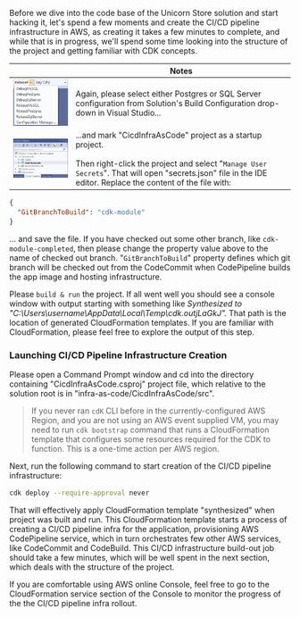 <!--
+++
title = "Creating AWS CI/CD Pipeline"
menutitle = "Creating Cloud CI/CD Pipeline"
date = 2019-10-14T11:11:14-04:00
weight = 40
pre = "<b>3. </b>"
+++
-->
Before we dive into the code base of the Unicorn Store solution and start hacking it, let's spend a few moments and create the CI/CD pipeline infrastructure in AWS, as creating it takes a few minutes to complete, and while that is in progress, we'll spend some time looking into the structure of the project and getting familiar with CDK concepts.

|      | Notes |
| ---- | ----- |
| ![VS Build Configurations](images/solution-build-configurations.png?width=300) | Again, please select either Postgres or SQL Server configuration from Solution's Build Configuration drop-down in Visual Studio...  |
| ![CI/CD project as startup](./images/CicdInfraAsCode-csproj-as-startup.png?width=300) | ...and mark "CicdInfraAsCode" project as a startup project.<br/><br/> Then right-click the project and select "`Manage User Secrets`". That will open "secrets.json" file in the IDE editor. Replace the content of the file with: |
```json
{
  "GitBranchToBuild": "cdk-module"
}
```
... and save the file. If you have checked out some other branch, like `cdk-module-completed`, then please change the property value above to the name of checked out branch. "`GitBranchToBuild`" property defines which git branch will be checked out from the CodeCommit when CodePipeline builds the app image and hosting infrastructure.

Please `build & run` the project. If all went well you should see a console window with output starting with something like *Synthesized to "C:\Users\username\AppData\Local\Temp\cdk.outjLaGkJ".* That path is the location of generated CloudFormation templates. If you are familiar with CloudFormation, please feel free to explore the output of this step.

### Launching CI/CD Pipeline Infrastructure Creation

Please open a Command Prompt window and cd into the directory containing "CicdInfraAsCode.csproj" project file, which relative to the solution root is in "infra-as-code/CicdInfraAsCode/src".

> If you never ran `cdK` CLI before in the currently-configured AWS Region, and you are not using an AWS event supplied VM, you may need to run `cdk bootstrap` command that runs a CloudFormation template that configures some resources required for the CDK to function. This is a one-time action per AWS region.

Next, run the following command to start creation of the CI/CD pipeline infrastructure:
```bash
cdk deploy --require-approval never
```
That will effectively apply CloudFormation template "synthesized" when project was built and run. This CloudFormation template starts a process of creating a CI/CD pipeline infra for the application, provisioning AWS CodePipeline service, which in turn orchestrates few other AWS services, like CodeCommit and CodeBuild. This CI/CD infrastructure build-out job should take a few minutes, which will be well spent in the next section, which deals with the structure of the project.

If you are comfortable using AWS online Console, feel free to go to the CloudFormation service section of the Console to monitor the progress of the the CI/CD pipeline infra rollout.